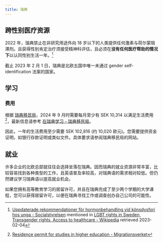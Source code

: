 ```yaml
---
title: 瑞典
---
```


## 跨性别医疗资源

2022 年，瑞典禁止在非研究用途外向 18 岁以下的人类提供任何激素与荷尔蒙阻滞剂。且获得性别肯定治疗须接受精神科评估，且必须在**没有任何医疗帮助的情况下**以认同性别生活一年。[^1]

截止 2023 年 2 月 1 日，瑞典是北欧五国中唯一未通过 gender self-identification 法案的国家。

## 学习

### 费用

根据 [瑞典移民局](https://www.migrationsverket.se/)，2024 年 9 月时需要每月至少有 SEK 10,314 以满足生活费用[^2]，最新信息请参考 [在瑞典学习 - 瑞典移民局](https://www.migrationsverket.se/English/Private-individuals/Studying-in-Sweden.html)。

因此，一年的生活费用至少需要 SEK 102,816 (约 10,020 欧元)。您需要提供资金证明，如银行存款证明或类似文件。具体要求请参阅瑞典移民局的网站。

## 就业

许多企业的北欧总部就往往会选择坐落在瑞典。因而瑞典的就业资源非常丰富，比较容易找到各种类型的工作，且英语普及率较高，对瑞典语的需求相对较低。但仍然建议学习瑞典语以提高就业机会。

如果您拥有高等教育学习的居留许可，并且在瑞典完成了至少两个学期的大学课程，您可以获得居留许可，以便在瑞典寻找工作或调查创办自己公司的可能性。


[^1]: [Uppdaterade rekommendationer för hormonbehandling vid könsdysfori hos unga - Socialstyrelsen](https://www.socialstyrelsen.se/om-socialstyrelsen/pressrum/press/uppdaterade-rekommendationer-for-hormonbehandling-vid-konsdysfori-hos-unga/) mentioned in [LGBT rights in Sweden, Transgender rights, Access to healthcare - Wikipedia](https://en.wikipedia.org/wiki/LGBT_rights_in_Sweden) retrieved 2023-02-04
[^2]: [Resi­dence permit for studies in higher educa­tion - Migrationsverket](https://www.migrationsverket.se/English/Private-individuals/Studying-in-Sweden/Higher-education/Residence-permit-for-studies-in-higher-education.html#financialsupprt)
